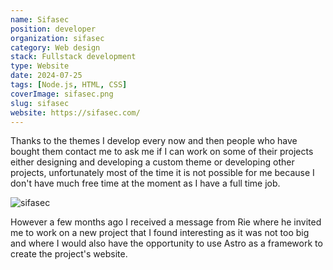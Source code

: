 ```yaml
---
name: Sifasec
position: developer
organization: sifasec
category: Web design
stack: Fullstack development
type: Website
date: 2024-07-25
tags: [Node.js, HTML, CSS]
coverImage: sifasec.png
slug: sifasec
website: https://sifasec.com/
---
```


Thanks to the themes I develop every now and then people who have bought them contact me to ask me if I can work on some of their projects either designing and developing a custom theme or developing other projects, unfortunately most of the time it is not possible for me because I don't have much free time at the moment as I have a full time job. <br />

![sifasec](http://localhost:8080/images/sifasec.png 'how to')

However a few months ago I received a message from Rie where he invited me to work on a new project that I found interesting as it was not too big and where I would also have the opportunity to use Astro as a framework to create the project's website.
